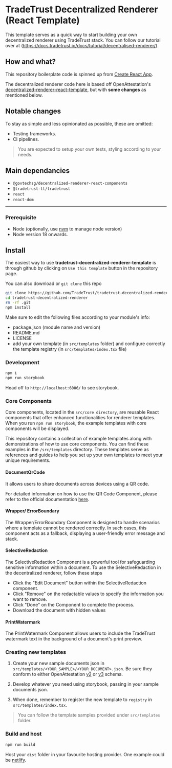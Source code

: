 # TradeTrust Decentralized Renderer (React Template)

This template serves as a quick way to start building your own decentralized renderer using TradeTrust stack. You can follow our tutorial over at (https://docs.tradetrust.io/docs/tutorial/decentralised-renderer/).

## How and what?

This repository boilerplate code is spinned up from [Create React App](https://github.com/facebook/create-react-app).

The decentralized renderer code here is based off OpenAttestation's [decentralized-renderer-react-template](https://github.com/Open-Attestation/decentralized-renderer-react-template), but with **some changes** as mentioned below.

## Notable changes

To stay as simple and less opinionated as possible, these are omitted:

- Testing frameworks.
- CI pipelines.

> You are expected to setup your own tests, styling according to your needs.

## Main dependancies

- `@govtechsg/decentralized-renderer-react-components`
- `@tradetrust-tt/tradetrust`
- `react`
- `react-dom`

---

### Prerequisite

- Node (optionally, use [nvm](https://github.com/nvm-sh/nvm) to manage node version)
- Node version 18 onwards.

## Install

The easiest way to use **tradetrust-decentralized-renderer-template** is through github by clicking on `Use this template` button in the repository page.

You can also download or `git clone` this repo

```sh
git clone https://github.com/TradeTrust/tradetrust-decentralized-renderer.git
cd tradetrust-decentralized-renderer
rm -rf .git
npm install
```

Make sure to edit the following files according to your module's info:

- package.json (module name and version)
- README.md
- LICENSE
- add your own template (in `src/templates` folder) and configure correctly the template registry (in `src/templates/index.tsx` file)

### Development

```sh
npm i
npm run storybook
```

Head off to `http://localhost:6006/` to see storybook.

### Core Components

Core components, located in the `src/core directory`, are reusable React components that offer enhanced functionalities for renderer templates. When you run `npm run storybook`, the example templates with core components will be displayed.

This repository contains a collection of example templates along with demonstrations of how to use core components. You can find these examples in the `/src/templates` directory. These templates serve as references and guides to help you set up your own templates to meet your unique requirements.

#### DocumentQrCode

It allows users to share documents across devices using a QR code.

For detailed information on how to use the QR Code Component, please refer to the official documentation [here](https://docs.tradetrust.io/docs/reference/tradetrust-website/qr-code/).

#### Wrapper/ ErrorBoundary

The Wrapper/ErrorBoundary Component is designed to handle scenarios where a template cannot be rendered correctly. In such cases, this component acts as a fallback, displaying a user-friendly error message and stack.

#### SelectiveRedaction

The SelectiveRedaction Component is a powerful tool for safeguarding sensitive information within a document. To use the SelectiveRedaction in the decentralized renderer, follow these steps

- Click the "Edit Document" button within the SelectiveRedaction component.
- Click "Remove" on the redactable values to specify the information you want to remove.
- Click "Done" on the Component to complete the process.
- Download the document with hidden values

#### PrintWatermark

The PrintWatermark Component allows users to include the TradeTrust watermark text in the background of a document's print preview.

### Creating new templates

1. Create your new sample documents json in `src/templates/<YOUR_SAMPLE>/<YOUR_DOCUMENT>.json`. Be sure they conform to either OpenAttestation [v2](https://schema.openattestation.com/2.0/schema.json) or [v3](https://schema.openattestation.com/3.0/schema.json) schema.

2. Develop whatever you need using storybook, passing in your sample documents json.

3. When done, remember to register the new template to `registry` in `src/templates/index.tsx`.

> You can follow the template samples provided under `src/templates` folder.

### Build and host

```sh
npm run build
```

Host your `dist` folder in your favourite hosting provider. One example could be [netlify](https://www.netlify.com/).
